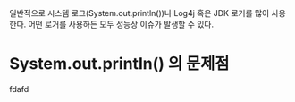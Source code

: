 일반적으로 시스템 로그(System.out.println())나 Log4j 혹은 JDK 로거를 많이 사용한다. 어떤 로거를 사용하든 모두 성능상 이슈가 발생할 수 있다.

# System.out.println() 의 문제점

fdafd
